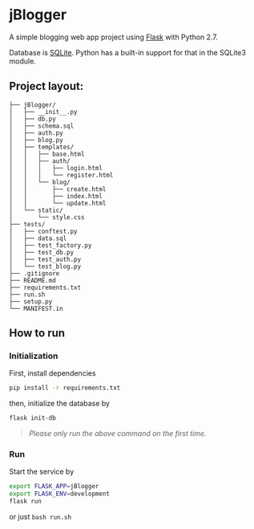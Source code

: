 # jBlogger

A simple blogging web app project using [Flask](http://flask.pocoo.org/) with Python 2.7. 

Database is [SQLite](https://sqlite.org/about.html). Python has a built-in support for that in the SQLite3 module.

## Project layout:
```
├── jBlogger/
│   ├── __init__.py
│   ├── db.py
│   ├── schema.sql
│   ├── auth.py
│   ├── blog.py
│   ├── templates/
│   │   ├── base.html
│   │   ├── auth/
│   │   │   ├── login.html
│   │   │   └── register.html
│   │   └── blog/
│   │       ├── create.html
│   │       ├── index.html
│   │       └── update.html
│   └── static/
│       └── style.css
├── tests/
│   ├── conftest.py
│   ├── data.sql
│   ├── test_factory.py
│   ├── test_db.py
│   ├── test_auth.py
│   └── test_blog.py
├── .gitignore
├── README.md
├── requirements.txt
├── run.sh
├── setup.py
└── MANIFEST.in
```

## How to run
### Initialization
First, install dependencies
```bash
pip install -r requirements.txt
```
then, initialize the database by
```bash
flask init-db
```
> *Please only run the above command on the first time.*

### Run
Start the service by
```bash
export FLASK_APP=jBlogger
export FLASK_ENV=development
flask run
```
or just `bash run.sh`